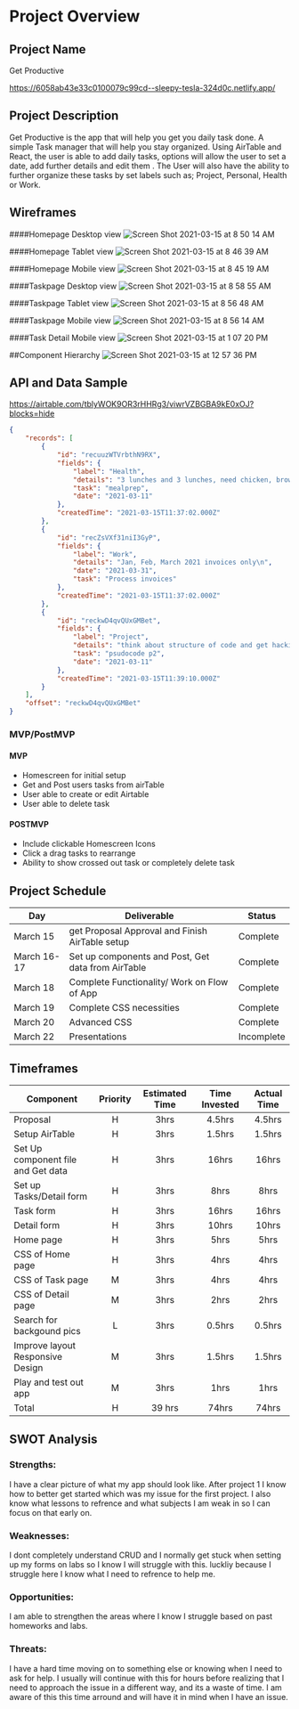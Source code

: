 # Project Overview
## Project Name
Get Productive

https://6058ab43e33c0100079c99cd--sleepy-tesla-324d0c.netlify.app/

## Project Description

Get Productive is the app that will help you get you daily task done. A simple Task manager that will help you stay organized. Using AirTable and React, the user is able to add daily tasks, options will allow the user to set a date, add further details and edit them . The User will also have the ability to further organize these tasks by set labels such as; Project, Personal, Health or Work.

## Wireframes
####Homepage Desktop view
![Screen Shot 2021-03-15 at 8 50 14 AM](https://user-images.githubusercontent.com/78226889/111157311-1ed2e800-856d-11eb-8a54-0e11f271ae12.png)

####Homepage Tablet view
![Screen Shot 2021-03-15 at 8 46 39 AM](https://user-images.githubusercontent.com/78226889/111157540-5f326600-856d-11eb-9c69-9067bfc68570.png)


####Homepage Mobile view
![Screen Shot 2021-03-15 at 8 45 19 AM](https://user-images.githubusercontent.com/78226889/111157592-6fe2dc00-856d-11eb-8dcd-6ace16b9b1c8.png)

####Taskpage Desktop view
![Screen Shot 2021-03-15 at 8 58 55 AM](https://user-images.githubusercontent.com/78226889/111157958-e1bb2580-856d-11eb-9603-8ef93a11e7a5.png)

####Taskpage Tablet view
![Screen Shot 2021-03-15 at 8 56 48 AM](https://user-images.githubusercontent.com/78226889/111157738-9f91e400-856d-11eb-9164-871089e30071.png)

####Taskpage Mobile view
![Screen Shot 2021-03-15 at 8 56 14 AM](https://user-images.githubusercontent.com/78226889/111158179-1c24c280-856e-11eb-9d32-2bf83a5ea689.png)

####Task Detail Mobile view
![Screen Shot 2021-03-15 at 1 07 20 PM](https://user-images.githubusercontent.com/78226889/111192470-771ae180-858f-11eb-8064-962ee797f33e.png)


##Component Hierarchy
![Screen Shot 2021-03-15 at 12 57 36 PM](https://user-images.githubusercontent.com/78226889/111191200-3373a800-858e-11eb-8742-6be5beb73ba7.png)




## API and Data Sample

https://airtable.com/tblyWOK9OR3rHHRg3/viwrVZBGBA9kE0xOJ?blocks=hide

```json
{
    "records": [
        {
            "id": "recuuzWTVrbthN9RX",
            "fields": {
                "label": "Health",
                "details": "3 lunches and 3 lunches, need chicken, brown rice, spinach, dressing, and fruit\n",
                "task": "mealprep",
                "date": "2021-03-11"
            },
            "createdTime": "2021-03-15T11:37:02.000Z"
        },
        {
            "id": "recZsVXf31niI3GyP",
            "fields": {
                "label": "Work",
                "details": "Jan, Feb, March 2021 invoices only\n",
                "date": "2021-03-31",
                "task": "Process invoices"
            },
            "createdTime": "2021-03-15T11:37:02.000Z"
        },
        {
            "id": "reckwD4qvQUxGMBet",
            "fields": {
                "label": "Project",
                "details": "think about structure of code and get hacking!\n",
                "task": "psudocode p2",
                "date": "2021-03-11"
            },
            "createdTime": "2021-03-15T11:39:10.000Z"
        }
    ],
    "offset": "reckwD4qvQUxGMBet"
}
```

### MVP/PostMVP

#### MVP 
- Homescreen for initial setup
- Get and Post users tasks from airTable 
- User able to create or edit Airtable
- User able to delete task

#### POSTMVP
- Include clickable Homescreen Icons
- Click a drag tasks to rearrange
- Ability to show crossed out task or completely delete task

## Project Schedule

| Day      | Deliverable                                | Status   |
| -------- | ------------------------------------------ | -------- |
| March 15 | get Proposal Approval and Finish AirTable setup | Complete |
| March 16-17 | Set up components and Post, Get data from AirTable | Complete |
| March 18  |Complete Functionality/ Work on Flow of App | Complete |
| March 19   | Complete CSS necessities | Complete |
| March 20   | Advanced CSS  | Complete |
| March 22   | Presentations| Incomplete |

## Timeframes
| Component | Priority | Estimated Time | Time Invested | Actual Time |
| --- | :---: |  :---: | :---: | :---: |
| Proposal | H | 3hrs| 4.5hrs | 4.5hrs |
| Setup AirTable| H | 3hrs| 1.5hrs | 1.5hrs |
| Set Up component file and Get data | H | 3hrs| 16hrs | 16hrs |
| Set up Tasks/Detail form | H | 3hrs| 8hrs | 8hrs |
| Task form | H | 3hrs| 16hrs | 16hrs |
| Detail form | H | 3hrs| 10hrs | 10hrs |
| Home page | H | 3hrs| 5hrs | 5hrs |
| CSS of Home page | H | 3hrs|  4hrs | 4hrs |
| CSS of Task page | M | 3hrs| 4hrs | 4hrs |
| CSS of Detail page | M | 3hrs| 2hrs | 2hrs |
| Search for backgound pics| L | 3hrs| 0.5hrs | 0.5hrs |
| Improve layout Responsive Design | M | 3hrs| 1.5hrs | 1.5hrs|
| Play and test out app | M | 3hrs| 1hrs | 1hrs |
| Total | H | 39 hrs| 74hrs | 74hrs |

## SWOT Analysis
### Strengths:
I have a clear picture of what my app should look like. After project 1 I know how to better get started which was my issue for the first project. I also know what lessons to refrence and what subjects I am weak in so I can focus on that early on.
### Weaknesses:
I dont completely understand CRUD and I normally get stuck when setting up my forms on labs so I know I will struggle with this. luckliy because I struggle here I know what I need to refrence to help me.
### Opportunities:
I am able to strengthen the areas where I know I struggle based on past homeworks and labs.
### Threats:
I have a hard time moving on to something else or knowing when I need to ask for help. I usually will continue with this for hours before realizing that I need to approach the issue in a different way, and its a waste of time. I am aware of this this time arround and will have it in mind when I have an issue.

